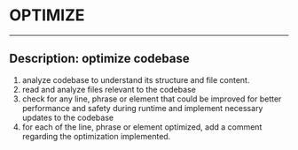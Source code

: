 # OPTIMIZE

-----------------------------------------------------
Description: optimize codebase
-----------------------------------------------------

1. analyze codebase to understand its structure and file content.
2. read and analyze files relevant to the codebase
3. check for any line, phrase or element that could be improved for better performance and safety during runtime and implement necessary updates to the codebase
4. for each of the line, phrase or element optimized, add a comment regarding the optimization implemented.